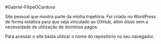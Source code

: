 #Gabriel-FilipeOCardoso

Site pessoal que mostra parte da minha trajetória. Foi criado no WordPress de forma estática para que seja vinculado ao GitHub, além disso sem a necessidade de utilização de domínios pagos.

Para acessar o site basta utilizar o nome do repositório no seu navegador.
